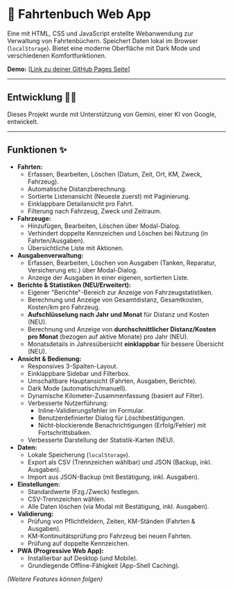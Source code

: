 # 🚗 Fahrtenbuch Web App

Eine mit HTML, CSS und JavaScript erstellte Webanwendung zur Verwaltung von Fahrtenbüchern. Speichert Daten lokal im Browser (`localStorage`). Bietet eine moderne Oberfläche mit Dark Mode und verschiedenen Komfortfunktionen.

**Demo:** [[Link zu deiner GitHub Pages Seite](https://breiti35.github.io/fahrtenbuch-app/fahrtenbuch.html)]

---

## Entwicklung 🧑‍💻

Dieses Projekt wurde mit Unterstützung von Gemini, einer KI von Google, entwickelt.

---

## Funktionen ✨

-   **Fahrten:**
    -   Erfassen, Bearbeiten, Löschen (Datum, Zeit, Ort, KM, Zweck, Fahrzeug).
    -   Automatische Distanzberechnung.
    -   Sortierte Listenansicht (Neueste zuerst) mit Paginierung.
    -   Einklappbare Detailansicht pro Fahrt.
    -   Filterung nach Fahrzeug, Zweck und Zeitraum.
-   **Fahrzeuge:**
    -   Hinzufügen, Bearbeiten, Löschen über Modal-Dialog.
    -   Verhindert doppelte Kennzeichen und Löschen bei Nutzung (in Fahrten/Ausgaben).
    -   Übersichtliche Liste mit Aktionen.
-   **Ausgabenverwaltung:**
    -   Erfassen, Bearbeiten, Löschen von Ausgaben (Tanken, Reparatur, Versicherung etc.) über Modal-Dialog.
    -   Anzeige der Ausgaben in einer eigenen, sortierten Liste.
-   **Berichte & Statistiken (NEU/Erweitert):**
    -   Eigener "Berichte"-Bereich zur Anzeige von Fahrzeugstatistiken.
    -   Berechnung und Anzeige von Gesamtdistanz, Gesamtkosten, Kosten/km pro Fahrzeug.
    -   **Aufschlüsselung nach Jahr und Monat** für Distanz und Kosten (NEU).
    -   Berechnung und Anzeige von **durchschnittlicher Distanz/Kosten pro Monat** (bezogen auf aktive Monate) pro Jahr (NEU).
    -   Monatsdetails in Jahresübersicht **einklappbar** für bessere Übersicht (NEU).
-   **Ansicht & Bedienung:**
    -   Responsives 3-Spalten-Layout.
    -   Einklappbare Sidebar und Filterbox.
    -   Umschaltbare Hauptansicht (Fahrten, Ausgaben, Berichte).
    * Dark Mode (automatisch/manuell).
    * Dynamische Kilometer-Zusammenfassung (basiert auf Filter).
    * Verbesserte Nutzerführung:
        * Inline-Validierungsfehler im Formular.
        * Benutzerdefinierter Dialog für Löschbestätigungen.
        * Nicht-blockierende Benachrichtigungen (Erfolg/Fehler) mit Fortschrittsbalken.
    * Verbesserte Darstellung der Statistik-Karten (NEU).
-   **Daten:**
    * Lokale Speicherung (`localStorage`).
    * Export als CSV (Trennzeichen wählbar) und JSON (Backup, inkl. Ausgaben).
    * Import aus JSON-Backup (mit Bestätigung, inkl. Ausgaben).
-   **Einstellungen:**
    * Standardwerte (Fzg./Zweck) festlegen.
    * CSV-Trennzeichen wählen.
    * Alle Daten löschen (via Modal mit Bestätigung, inkl. Ausgaben).
-   **Validierung:**
    * Prüfung von Pflichtfeldern, Zeiten, KM-Ständen (Fahrten & Ausgaben).
    * KM-Kontinuitätsprüfung pro Fahrzeug bei neuen Fahrten.
    * Prüfung auf doppelte Kennzeichen.
-   **PWA (Progressive Web App):**
    * Installierbar auf Desktop (und Mobile).
    * Grundlegende Offline-Fähigkeit (App-Shell Caching).

_(Weitere Features können folgen)_